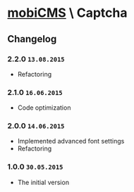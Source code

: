 # [mobiCMS](http://mobicms.net) \ Captcha

## Changelog

### 2.2.0 `13.08.2015`
  * Refactoring

### 2.1.0 `16.06.2015`
  * Code optimization

### 2.0.0 `14.06.2015`
  * Implemented advanced font settings
  * Refactoring

### 1.0.0 `30.05.2015`
  * The initial version
